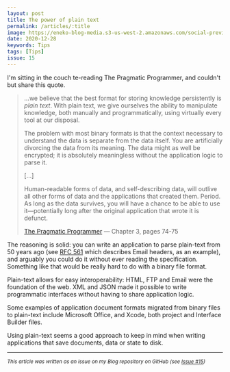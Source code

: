 ```yaml
---
layout: post
title: The power of plain text
permalink: /articles/:title
image: https://eneko-blog-media.s3-us-west-2.amazonaws.com/social-preview/issue-15.png
date: 2020-12-28
keywords: Tips
tags: [Tips]
issue: 15
---
```


I'm sitting in the couch te-reading The Pragmatic Programmer, and couldn't but share this quote. 

> ...we believe that the best format for storing knowledge persistently is _plain text_. With plain text, we give ourselves the ability to manipulate knowledge, both manually and programmatically, using virtually every tool at our disposal. 
>
> The problem with most binary formats is that the context necessary to understand the data is separate from the data itself. You are artificially divorcing the data from its meaning. The data might as well be encrypted; it is absolutely meaningless without the application logic to parse it.
>
> [...]
>
> Human-readable forms of data, and self-describing data, will outlive all other forms of data and the applications that created them. Period. As long as the data survives, you will have a chance to be able to use it—potentially long after the original application that wrote it is defunct.
>
> [The Pragmatic Programmer](https://amzn.to/3obyyiO) — Chapter 3, pages 74-75


The reasoning is solid: you can write an application to parse plain-text from 50 years ago (see [RFC 561](https://tools.ietf.org/html/rfc561) which describes Email headers, as an example), and arguably you could do it without ever reading the specification. Something like that would be really hard to do with a binary file format.

Plain-text allows for easy interoperability: HTML, FTP and Email were the foundation of the web. XML and JSON made it possible to write programmatic interfaces without having to share application logic.

Some examples of application document formats migrated from binary files to plain-text include Microsoft Office, and Xcode, both project and Interface Builder files.

Using plain-text seems a good approach to keep in mind when writing applications that save documents, data or state to disk.

---

<i><small>This article was written as an issue on my Blog repository on GitHub (see <a target="_blank" href="https://github.com/eneko/Blog/issues/15">Issue #15</a>)</small></i>